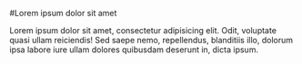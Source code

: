 #Lorem ipsum dolor sit amet

<p>Lorem ipsum dolor sit amet, consectetur adipisicing elit. Odit, voluptate quasi ullam reiciendis! Sed saepe nemo, repellendus, blanditiis illo, dolorum ipsa labore iure ullam dolores quibusdam deserunt in, dicta ipsum.</p>



